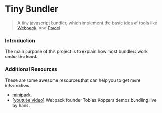 # Tiny Bundler

> A tiny javascript bundler, which implement the basic idea of tools like [Webpack](https://github.com/webpack/webpack "Webpack Github Repo"), and [Parcel](https://github.com/parcel-bundler/parcel "Parcel Github Repo").

### Introduction

The main purpose of this project is to explain how most bundlers work under the hood.

### Additional Resources

These are some awesome resources that can help you to get more information:

* [minipack](https://github.com/ronami/minipack).
* [[youtube video](https://www.youtube.com/watch?v=UNMkLHzofQI "Webpack founder Tobias Koppers demos bundling live by hand")] Webpack founder Tobias Koppers demos bundling live by hand.
